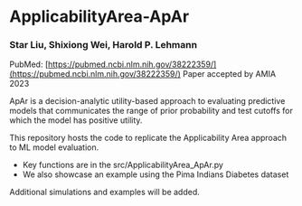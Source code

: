 # ApplicabilityArea-ApAr
### Star Liu, Shixiong Wei, Harold P. Lehmann

PubMed: [https://pubmed.ncbi.nlm.nih.gov/38222359/](https://pubmed.ncbi.nlm.nih.gov/38222359/)
Paper accepted by AMIA 2023

ApAr is a decision-analytic utility-based approach to evaluating predictive models that communicates the range of prior probability and test cutoffs for which the model has positive utility. 

This repository hosts the code to replicate the Applicability Area approach to ML model evaluation. 
- Key functions are in the src/ApplicabilityArea_ApAr.py
- We also showcase an example using the Pima Indians Diabetes dataset

Additional simulations and examples will be added.
